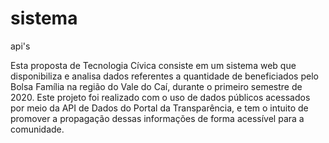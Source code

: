 # sistema
api's

Esta proposta de Tecnologia Cívica consiste em um sistema web que disponibiliza e analisa dados referentes a quantidade de beneficiados pelo 
Bolsa Família na região do Vale do Caí, durante o primeiro semestre de 2020. Este projeto foi realizado com o uso de dados públicos acessados por meio 
da API de Dados do Portal da Transparência, e tem o intuito de promover a propagação dessas informações de forma acessível para a comunidade.


